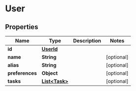 
# User

## Properties
Name | Type | Description | Notes
------------ | ------------- | ------------- | -------------
**id** | [**UserId**](UserId.md) |  | 
**name** | **String** |  |  [optional]
**alias** | **String** |  |  [optional]
**preferences** | **Object** |  |  [optional]
**tasks** | [**List&lt;Task&gt;**](Task.md) |  |  [optional]




